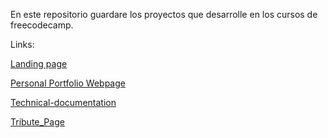 En este repositorio guardare los proyectos que desarrolle en los cursos de freecodecamp.


Links:

<a href="https://ogln21.github.io/mi-portafolio/Product_Landing_Page/
">Landing page</a>

<a href="https://ogln21.github.io/mi-portafolio/Personal_Portfolio_Webpage/">Personal Portfolio Webpage</a>


<a href="https://ogln21.github.io/mi-portafolio/TechnicalDocumentation/
">Technical-documentation</a>

<a href="https://ogln21.github.io/mi-portafolio/Tribute_Page/
">Tribute_Page</a>
